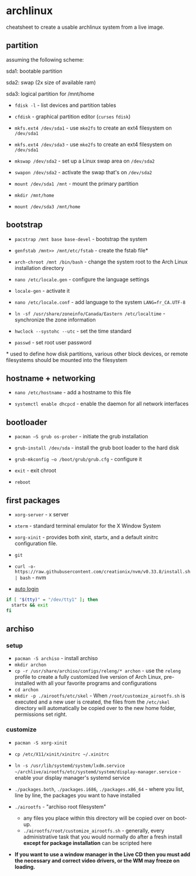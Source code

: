 # archlinux

cheatsheet to create a usable archlinux system from a live image.

## partition

assuming the following scheme:

sda1: bootable partition 

sda2: swap (2x size of available ram) 

sda3: logical partition for /mnt/home 



- `fdisk -l` - list devices and partition tables
- `cfdisk` - graphical partition editor (`curses` `fdisk`) 
- `mkfs.ext4 /dev/sda1` - use `mke2fs` to create an ext4 filesystem on `/dev/sda1`
- `mkfs.ext4 /dev/sda3` - use `mke2fs` to create an ext4 filesystem on `/dev/sda1`
- `mkswap /dev/sda2` - set up a Linux swap area on `/dev/sda2`
- `swapon /dev/sda2` - activate the swap that's on  `/dev/sda2`

- `mount /dev/sda1 /mnt` - mount the primary partition 
- `mkdir /mnt/home`
- `mount /dev/sda3 /mnt/home`

## bootstrap

- `pacstrap /mnt base base-devel` - bootstrap the system
- `genfstab /mnt>> /mnt/etc/fstab` - create the fstab file\*

- `arch-chroot /mnt /bin/bash` - change the system root to the Arch Linux installation directory

- `nano /etc/locale.gen` - configure the language settings
- `locale-gen` - activate it

- `nano /etc/locale.conf` - add language to the system `LANG=fr_CA.UTF-8`

- `ln -sf /usr/share/zoneinfo/Canada/Eastern /etc/localtime` - synchronize the zone information
- `hwclock --systohc --utc` - set the time standard

- `passwd` - set root user password

\* used to define how disk partitions, various other block devices, or remote filesystems should be mounted into the filesystem

## hostname + networking

- `nano /etc/hostname` - add a hostname to this file 

- `systemctl enable dhcpcd` - enable the daemon for all network interfaces

## bootloader

- `pacman –S grub os-prober` - initiate the grub installation
- `grub-install /dev/sda` - install the grub boot loader to the hard disk
- `grub-mkconfig –o /boot/grub/grub.cfg` - configure it

- `exit` - exit chroot
- `reboot`

## first packages


- `xorg-server` - x server
- `xterm` - standard terminal emulator for the X Window System
- `xorg-xinit` - provides both xinit, startx, and a default xinitrc configuration file.

- `git`
- `curl -o- https://raw.githubusercontent.com/creationix/nvm/v0.33.8/install.sh | bash` - nvm

- [auto login](https://wiki.archlinux.org/index.php/Getty#Automatic_login_to_virtual_console)

```bash
if [ "$(tty)" = "/dev/tty1" ]; then
  startx && exit
fi
```

## archiso


### setup

- `pacman -S archiso` - install archiso
- `mkdir archon`
- `cp -r /usr/share/archiso/configs/releng/* archon` - use the `releng` profile to create a fully customized live version of Arch Linux, pre-installed with all your favorite programs and configurations
- `cd archon`
- `mkdir -p ./airootfs/etc/skel` - When `/root/customize_airootfs.sh` is executed and a new user is created, the files from the `/etc/skel` directory will automatically be copied over to the new home folder, permissions set right.

### customize

- `pacman -S xorg-xinit`
- `cp /etc/X11/xinit/xinitrc ~/.xinitrc`
- `ln -s /usr/lib/systemd/system/lxdm.service ~/archlive/airootfs/etc/systemd/system/display-manager.service` -  enable your display manager's systemd service

- `./packages.both`, `./packages.i686`, `./packages.x86_64` - where you list, line by line, the packages you want to have installed
- `./airootfs` - "archiso root filesystem" 
  -  any files you place within this directory will be copied over on boot-up.
  - `./airootfs/root/customize_airootfs.sh` - generally, every administrative task that you would normally do after a fresh install **except for package installation** can be scripted here
- **If you want to use a window manager in the Live CD then you must add the necessary and correct video drivers, or the WM may freeze on loading.**
